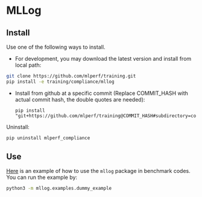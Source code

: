# MLLog

## Install

Use one of the following ways to install.

- For development, you may download the latest version and install from local path:

```sh
git clone https://github.com/mlperf/training.git
pip install -e training/compliance/mllog
```

- Install from github at a specific commit (Replace COMMIT_HASH with actual commit hash, the double quotes are needed):
  ```
  pip install "git+https://github.com/mlperf/training@COMMIT_HASH#subdirectory=compliance"
  ```

Uninstall:

```sh
pip uninstall mlperf_compliance
```

## Use

[Here](examples/dummy_example.py) is an example of how to use the `mllog` package in benchmark codes. You can run the example by:

```sh
python3 -m mllog.examples.dummy_example 
```
